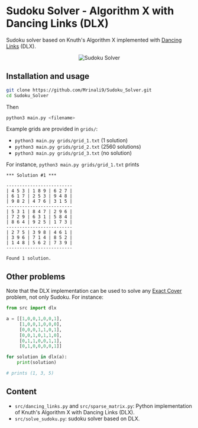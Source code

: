 # Sudoku Solver - Algorithm X with Dancing Links (DLX)

Sudoku solver based on Knuth's Algorithm X implemented with [Dancing Links](https://arxiv.org/pdf/cs/0011047.pdf) (DLX).

<div align='center'>
     <img alt="Sudoku Solver" src="https://github.com/Mrinali9/Sudoku_Solver/assets/your-asset-id/image-file.png">
</div>

## Installation and usage

```sh
git clone https://github.com/Mrinali9/Sudoku_Solver.git
cd Sudoku_Solver
```

Then

```sh
python3 main.py <filename>
```

Example grids are provided in `grids/`:

- `python3 main.py grids/grid_1.txt` (1 solution)
- `python3 main.py grids/grid_2.txt` (2560 solutions)
- `python3 main.py grids/grid_3.txt` (no solution)

For instance, `python3 main.py grids/grid_1.txt` prints

```
*** Solution #1 ***

-------------------------
| 4 5 3 | 1 8 9 | 6 2 7 |
| 6 1 7 | 2 5 3 | 9 4 8 |
| 9 8 2 | 4 7 6 | 3 1 5 |
-------------------------
| 5 3 1 | 8 4 7 | 2 9 6 |
| 7 2 9 | 6 3 1 | 5 8 4 |
| 8 6 4 | 9 2 5 | 1 7 3 |
-------------------------
| 2 7 5 | 3 9 8 | 4 6 1 |
| 3 9 6 | 7 1 4 | 8 5 2 |
| 1 4 8 | 5 6 2 | 7 3 9 |
-------------------------

Found 1 solution.
```

## Other problems

Note that the DLX implementation can be used to solve any [Exact Cover](https://en.wikipedia.org/wiki/Exact_cover) problem, not only Sudoku. For instance:

```python
from src import dlx

a = [[1,0,0,1,0,0,1],
     [1,0,0,1,0,0,0],
     [0,0,0,1,1,0,1],
     [0,0,1,0,1,1,0],
     [0,1,1,0,0,1,1],
     [0,1,0,0,0,0,1]]

for solution in dlx(a):
    print(solution)

# prints (1, 3, 5)
```

## Content

- `src/dancing_links.py` and `src/sparse_matrix.py`: Python implementation of Knuth's Algorithm X with Dancing Links (DLX).
- `src/solve_sudoku.py`: sudoku solver based on DLX.
